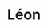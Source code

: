---
layout: post
title: Léon
director: Luc Besson
year: 1994
cover: https://images.mubicdn.net/images/film/168/cache-90913-1545068127/image-w1280.jpg
imdb_id: tt0110413
---
